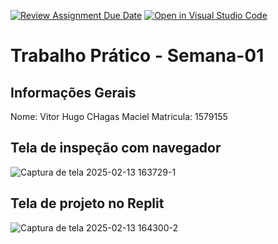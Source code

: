 [![Review Assignment Due Date](https://classroom.github.com/assets/deadline-readme-button-22041afd0340ce965d47ae6ef1cefeee28c7c493a6346c4f15d667ab976d596c.svg)](https://classroom.github.com/a/egWsXDcZ)
[![Open in Visual Studio Code](https://classroom.github.com/assets/open-in-vscode-2e0aaae1b6195c2367325f4f02e2d04e9abb55f0b24a779b69b11b9e10269abc.svg)](https://classroom.github.com/online_ide?assignment_repo_id=18192760&assignment_repo_type=AssignmentRepo)
# Trabalho Prático - Semana-01

## Informações Gerais
Nome: Vitor Hugo CHagas Maciel
Matricula: 1579155

## Tela de inspeção com navegador
![Captura de tela 2025-02-13 163729-1](https://github.com/user-attachments/assets/7150799c-dd0f-4b09-bd55-ca54fdb68e9d)


## Tela de projeto no Replit

![Captura de tela 2025-02-13 164300-2](https://github.com/user-attachments/assets/32e36084-e527-4cae-b037-6c8477171568)
